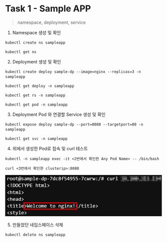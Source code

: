 # Task 1 - Sample APP

> namespace, deployment, service

1. Namespace 생성 및 확인 
```
kubectl create ns sampleapp
```

```
kubectl get ns
```

2. Deployment 생성 및 확인
```
kubectl create deploy sample-dp --image=nginx --replicas=3 -n sampleapp
```

```
kubectl get deploy -n sampleapp
```
```
kubectl get rs -n sampleapp
```
```
kubectl get pod -n sampleapp
```

3. Deployment Pod 와 연결할 Service 생성 및 확인
```
kubectl expose deploy sample-dp --port=8080 --targetport=80 -n sampleapp
```

```
kubectl get svc -n sampleapp
```

4. 위에서 생성한 Pod로 접속 및 curl 테스트
```
kubectl -n sampleapp exec -it <2번에서 확인한 Any Pod Name> -- /bin/bash
```
```
curl <3번에서 확인한 clusterip>:8080
```

![](../img/L1T4-4.png)


5. 만들었던 네임스페이스 삭제

```
kubectl delete ns sampleapp
```

